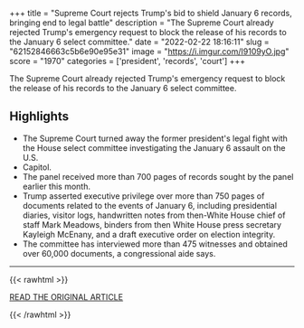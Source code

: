 +++
title = "Supreme Court rejects Trump's bid to shield January 6 records, bringing end to legal battle"
description = "The Supreme Court already rejected Trump's emergency request to block the release of his records to the January 6 select committee."
date = "2022-02-22 18:16:11"
slug = "62152846663c5b6e90e95e31"
image = "https://i.imgur.com/I9109yO.jpg"
score = "1970"
categories = ['president', 'records', 'court']
+++

The Supreme Court already rejected Trump's emergency request to block the release of his records to the January 6 select committee.

## Highlights

- The Supreme Court turned away the former president's legal fight with the House select committee investigating the January 6 assault on the U.S.
- Capitol.
- The panel received more than 700 pages of records sought by the panel earlier this month.
- Trump asserted executive privilege over more than 750 pages of documents related to the events of January 6, including presidential diaries, visitor logs, handwritten notes from then-White House chief of staff Mark Meadows, binders from then White House press secretary Kayleigh McEnany, and a draft executive order on election integrity.
- The committee has interviewed more than 475 witnesses and obtained over 60,000 documents, a congressional aide says.

---

{{< rawhtml >}}
  <p class="article-category">
    <a target="_blank" href="https://www.cbsnews.com/news/supreme-court-trump-january-6-committee-documents/">READ THE ORIGINAL ARTICLE</a>
  </p>
{{< /rawhtml >}}
